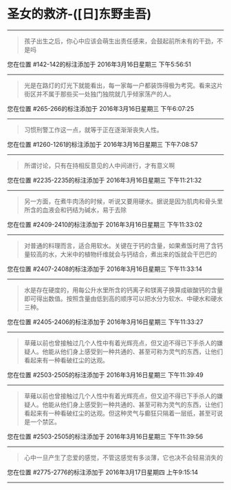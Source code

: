 # 圣女的救济-([日]东野圭吾)

---

> 孩子出生之后，你心中应该会萌生出责任感来，会鼓起前所未有的干劲，不是吗

您在位置 #142-142的标注添加于 2016年3月16日星期三 下午5:56:51

---

> 光是在路灯的灯光下就能看出，每一家每一户都装饰得极为考究。看来这片街区并不属于那些买一处独门独院就几乎倾家荡产的人。

您在位置 #265-266的标注添加于 2016年3月16日星期三 下午6:07:25

---

> 习惯刑警工作这一点，就等于正在逐渐渐丧失人性。

您在位置 #1260-1261的标注添加于 2016年3月16日星期三 下午7:08:57

---

> 所谓讨论，只有在持相反意见的人中间进行，才有意义啊

您在位置 #2235-2235的标注添加于 2016年3月16日星期三 下午11:21:32

---

> 另一方面，在煮牛肉汤的时候，听说又要用硬水。据说是因为肌肉和骨头里所含的血液会和钙结为碱水，易于去除

您在位置 #2409-2410的标注添加于 2016年3月16日星期三 下午11:33:02

---

> 对普通的料理而言，适合用软水。关键在于钙的含量，如果煮饭时用了含钙量较高的水，大米中的植物纤维就会与钙结合，煮出来的饭就会干巴巴的

您在位置 #2407-2408的标注添加于 2016年3月16日星期三 下午11:33:14

---

> 水是存在硬度的，用每公升水里所含的钙离子和镁离子换算成碳酸钙的含量即可得出数值。按照含量由低到高的顺序可以把水分为软水、中硬水和硬水三种。

您在位置 #2405-2406的标注添加于 2016年3月16日星期三 下午11:33:27

---

> 草薙以前也曾接触过几个人性中有着光辉亮点，但又迫不得已下手杀人的嫌疑人。他能从他们身上感受到一种共通的、甚至可称为灵气的东西，让他们看起来有一种看破红尘的达观。

您在位置 #2503-2505的标注添加于 2016年3月16日星期三 下午11:39:49

---

> 草薙以前也曾接触过几个人性中有着光辉亮点，但又迫不得已下手杀人的嫌疑人。他能从他们身上感受到一种共通的、甚至可称为灵气的东西，让他们看起来有一种看破红尘的达观。但这种灵气与癫狂只隔着一层纸，甚至可说是一个禁区。

您在位置 #2503-2505的标注添加于 2016年3月16日星期三 下午11:39:56

---

> 心中一旦产生了恋爱的感觉，不管这感觉有多淡薄，它也决不会轻易消失的

您在位置 #2775-2776的标注添加于 2016年3月17日星期四 上午9:15:14

---

